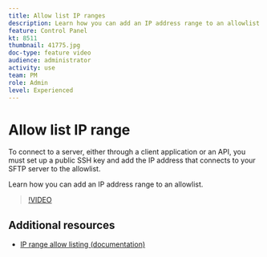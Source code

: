 ```yaml
---
title: Allow list IP ranges
description: Learn how you can add an IP address range to an allowlist.
feature: Control Panel
kt: 8511
thumbnail: 41775.jpg
doc-type: feature video
audience: administrator
activity: use
team: PM
role: Admin
level: Experienced
---
```

# Allow list IP range

To connect to a server, either through a client application or an API, you must set up a public SSH key and add the IP address that connects to your SFTP server to the allowlist.

Learn how you can add an IP address range to an allowlist.

>[!VIDEO](https://video.tv.adobe.com/v/41775?quality=12)

## Additional resources

* [IP range allow listing (documentation)](https://experienceleague.adobe.com/docs/control-panel/using/sftp-management/ip-range-allow-listing.html)
